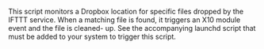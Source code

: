 This script monitors a Dropbox location for specific files dropped by the IFTTT service.
When a matching file is found, it triggers an X10 module event and the file is cleaned-
up. See the accompanying launchd script that must be added to your system to trigger this
script.
